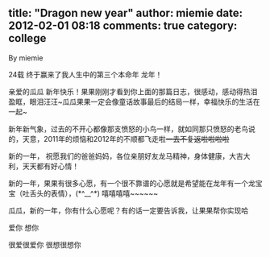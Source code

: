 title: "Dragon new year"
author: miemie
date: 2012-02-01 08:18
comments: true
category: college
--------------------

By miemie

24载 终于赢来了我人生中的第三个本命年 龙年！

亲爱的瓜瓜 新年快乐！果果刚刚才看到你上面的那篇日志，很感动，感动得热泪盈眶，眼泪汪汪~瓜瓜果果一定会像童话故事最后的结局一样，幸福快乐的生活在一起~

<!-- more -->

新年新气象，过去的不开心都像那支愤怒的小鸟一样，就如同那只愤怒的老鸟说的，天意，2011年的烦恼和2012年的不顺都飞走啦~~一去不复返啦啦啦啦~~

新的一年， 祝愿我们的爸爸妈妈，各位亲朋好友龙马精神，身体健康，大吉大利，天天都有好心情！

新的一年，果果有很多心愿，有一个很不靠谱的心愿就是希望能在龙年有一个龙宝宝（吐舌头的表情），(\*^\_\_^\*) 嘻嘻嘻嘻~~~~~~

瓜瓜，新的一年，你有什么心愿呢？有的话一定要告诉我，让果果帮你实现哈

爱你 想你

很爱很爱你 很想很想你